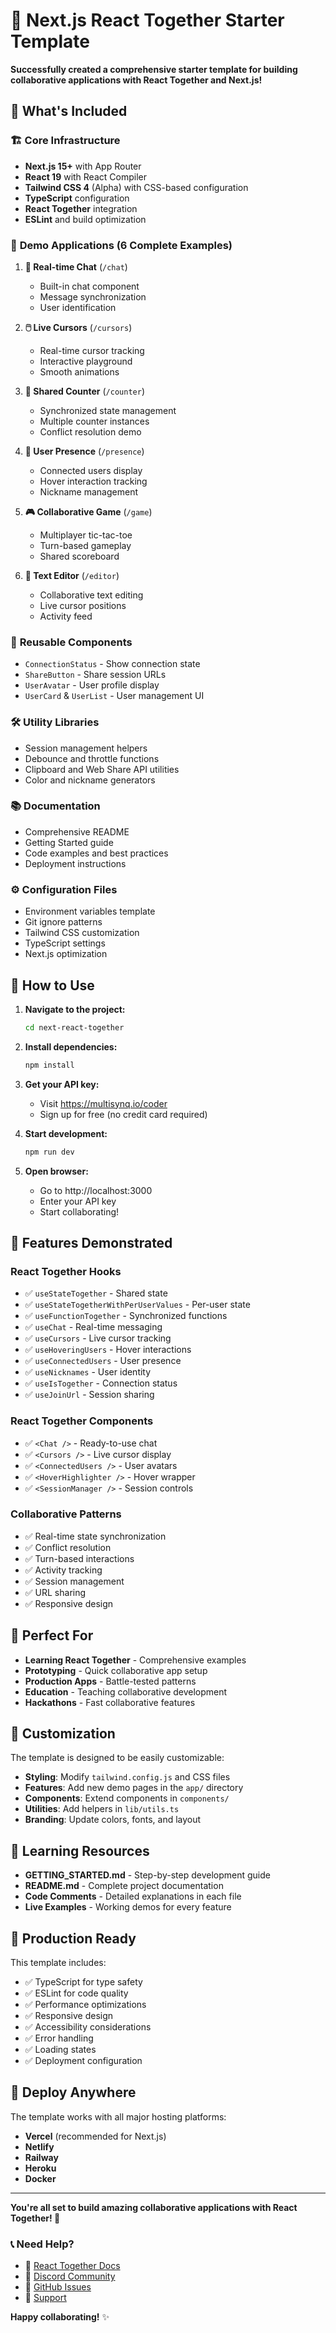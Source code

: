 # 🎉 Next.js React Together Starter Template

**Successfully created a comprehensive starter template for building collaborative applications with React Together and Next.js!**

## 📁 What's Included

### 🏗️ **Core Infrastructure**
- **Next.js 15+** with App Router
- **React 19** with React Compiler
- **Tailwind CSS 4** (Alpha) with CSS-based configuration
- **TypeScript** configuration
- **React Together** integration
- **ESLint** and build optimization

### 🎯 **Demo Applications** (6 Complete Examples)

1. **💬 Real-time Chat** (`/chat`)
   - Built-in chat component
   - Message synchronization
   - User identification

2. **🖱️ Live Cursors** (`/cursors`)
   - Real-time cursor tracking
   - Interactive playground
   - Smooth animations

3. **🔢 Shared Counter** (`/counter`)
   - Synchronized state management
   - Multiple counter instances
   - Conflict resolution demo

4. **👥 User Presence** (`/presence`)
   - Connected users display
   - Hover interaction tracking
   - Nickname management

5. **🎮 Collaborative Game** (`/game`)
   - Multiplayer tic-tac-toe
   - Turn-based gameplay
   - Shared scoreboard

6. **📝 Text Editor** (`/editor`)
   - Collaborative text editing
   - Live cursor positions
   - Activity feed

### 🧩 **Reusable Components**
- `ConnectionStatus` - Show connection state
- `ShareButton` - Share session URLs
- `UserAvatar` - User profile display
- `UserCard` & `UserList` - User management UI

### 🛠️ **Utility Libraries**
- Session management helpers
- Debounce and throttle functions
- Clipboard and Web Share API utilities
- Color and nickname generators

### 📚 **Documentation**
- Comprehensive README
- Getting Started guide
- Code examples and best practices
- Deployment instructions

### ⚙️ **Configuration Files**
- Environment variables template
- Git ignore patterns
- Tailwind CSS customization
- TypeScript settings
- Next.js optimization

## 🚀 How to Use

1. **Navigate to the project:**
   ```bash
   cd next-react-together
   ```

2. **Install dependencies:**
   ```bash
   npm install
   ```

3. **Get your API key:**
   - Visit https://multisynq.io/coder
   - Sign up for free (no credit card required)

4. **Start development:**
   ```bash
   npm run dev
   ```

5. **Open browser:**
   - Go to http://localhost:3000
   - Enter your API key
   - Start collaborating!

## 🎨 Features Demonstrated

### **React Together Hooks**
- ✅ `useStateTogether` - Shared state
- ✅ `useStateTogetherWithPerUserValues` - Per-user state
- ✅ `useFunctionTogether` - Synchronized functions
- ✅ `useChat` - Real-time messaging
- ✅ `useCursors` - Live cursor tracking
- ✅ `useHoveringUsers` - Hover interactions
- ✅ `useConnectedUsers` - User presence
- ✅ `useNicknames` - User identity
- ✅ `useIsTogether` - Connection status
- ✅ `useJoinUrl` - Session sharing

### **React Together Components**
- ✅ `<Chat />` - Ready-to-use chat
- ✅ `<Cursors />` - Live cursor display
- ✅ `<ConnectedUsers />` - User avatars
- ✅ `<HoverHighlighter />` - Hover wrapper
- ✅ `<SessionManager />` - Session controls

### **Collaborative Patterns**
- ✅ Real-time state synchronization
- ✅ Conflict resolution
- ✅ Turn-based interactions
- ✅ Activity tracking
- ✅ Session management
- ✅ URL sharing
- ✅ Responsive design

## 🎯 Perfect For

- **Learning React Together** - Comprehensive examples
- **Prototyping** - Quick collaborative app setup
- **Production Apps** - Battle-tested patterns
- **Education** - Teaching collaborative development
- **Hackathons** - Fast collaborative features

## 🔧 Customization

The template is designed to be easily customizable:

- **Styling**: Modify `tailwind.config.js` and CSS files
- **Features**: Add new demo pages in the `app/` directory
- **Components**: Extend components in `components/`
- **Utilities**: Add helpers in `lib/utils.ts`
- **Branding**: Update colors, fonts, and layout

## 📖 Learning Resources

- **GETTING_STARTED.md** - Step-by-step development guide
- **README.md** - Complete project documentation
- **Code Comments** - Detailed explanations in each file
- **Live Examples** - Working demos for every feature

## 🌟 Production Ready

This template includes:

- ✅ TypeScript for type safety
- ✅ ESLint for code quality
- ✅ Performance optimizations
- ✅ Responsive design
- ✅ Accessibility considerations
- ✅ Error handling
- ✅ Loading states
- ✅ Deployment configuration

## 🚀 Deploy Anywhere

The template works with all major hosting platforms:

- **Vercel** (recommended for Next.js)
- **Netlify**
- **Railway**
- **Heroku**
- **Docker**

---

**You're all set to build amazing collaborative applications with React Together! 🎉**

### 📞 Need Help?

- 📖 [React Together Docs](https://react-together.dev)
- 💬 [Discord Community](https://multisynq.io/discord)
- 🐛 [GitHub Issues](https://github.com/multisynq/react-together)
- 📧 [Support](https://support.multisynq.io)

**Happy collaborating!** ✨
